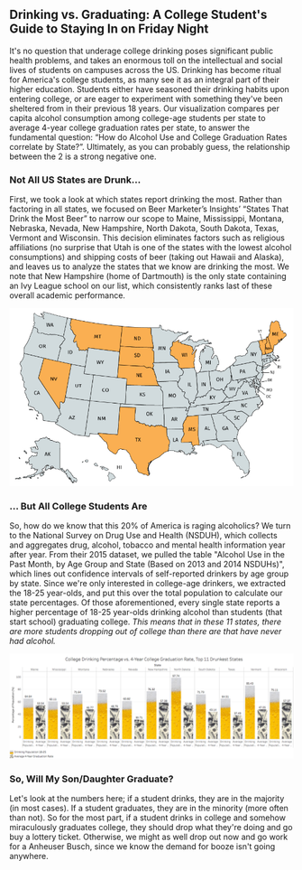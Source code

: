 ## Drinking vs. Graduating: A College Student's Guide to Staying In on Friday Night

It's no question that underage college drinking poses significant public health problems, and takes an enormous toll on the intellectual and social lives of students on campuses across the US. Drinking has become ritual for America's college students, as many see it as an integral part of their higher education. Students either have seasoned their drinking habits upon entering college, or are eager to experiment with something they've been sheltered from in their previous 18 years. Our visualization compares per capita alcohol consumption among college-age students per state to average 4-year college graduation rates per state, to answer the fundamental question: “How do Alcohol Use and College Graduation Rates correlate by State?”. Ultimately, as you can probably guess, the relationship between the 2 is a strong negative one.

### Not All US States are Drunk...

First, we took a look at which states report drinking the most. Rather than factoring in all states, we focused on Beer Marketer’s Insights’ “States That Drink the Most Beer” to narrow our scope to Maine, Mississippi, Montana, Nebraska, Nevada, New Hampshire, North Dakota, South Dakota, Texas, Vermont and Wisconsin. This decision eliminates factors such as religious affiliations (no surprise that Utah is one of the states with the lowest alcohol consumptions) and shipping costs of beer (taking out Hawaii and Alaska), and leaves us to analyze the states that we know are drinking the most. We note that New Hampshire (home of Dartmouth) is the only state containing an Ivy League school on our list, which consistently ranks last of these overall academic performance.

![](https://github.com/dqharris6/DataScienceBlog/blob/master/map.jpg)

### ... But All College Students Are

So, how do we know that this 20% of America is raging alcoholics? We turn to the National Survey on Drug Use and Health (NSDUH), which collects and aggregates drug, alcohol, tobacco and mental health information year after year. From their 2015 dataset, we pulled the table "Alcohol Use in the Past Month, by Age Group and State (Based on 2013 and 2014 NSDUHs)", which lines out confidence intervals of self-reported drinkers by age group by state. Since we're only interested in college-age drinkers, we extracted the 18-25 year-olds, and put this over the total population to calculate our state percentages. Of those aforementioned, every single state reports a higher percentage of 18-25 year-olds drinking alcohol than students (that start school) graduating college. *This means that in these 11 states, there are more students dropping out of college than there are that have never had alcohol.* 

![](https://github.com/dqharris6/DataScienceBlog/blob/master/harris_d_hw5_image.png)

### So, Will My Son/Daughter Graduate?

Let's look at the numbers here; if a student drinks, they are in the majority (in most cases). If a student graduates, they are in the minority (more often than not). So for the most part, if a student drinks in college and somehow miraculously graduates college, they should drop what they're doing and go buy a lottery ticket. Otherwise, we might as well drop out now and go work for a Anheuser Busch, since we know the demand for booze isn't going anywhere. 
